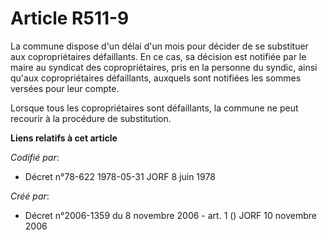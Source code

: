 # Article R511-9

La commune dispose d'un délai d'un mois pour décider de se substituer aux copropriétaires défaillants. En ce cas, sa décision
est notifiée par le maire au syndicat des copropriétaires, pris en la personne du syndic, ainsi qu'aux copropriétaires
défaillants, auxquels sont notifiées les sommes versées pour leur compte.

Lorsque tous les copropriétaires sont défaillants, la commune ne peut recourir à la procédure de substitution.

**Liens relatifs à cet article**

_Codifié par_:

  - Décret n°78-622 1978-05-31 JORF 8 juin 1978

_Créé par_:

  - Décret n°2006-1359 du 8 novembre 2006 - art. 1 () JORF 10 novembre 2006
